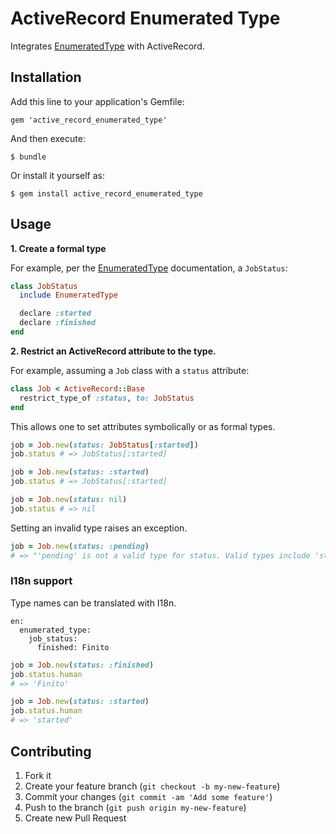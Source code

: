 # ActiveRecord Enumerated Type

Integrates [EnumeratedType](https://github.com/rafer/enumerated_type) with ActiveRecord.

## Installation

Add this line to your application's Gemfile:

    gem 'active_record_enumerated_type'

And then execute:

    $ bundle

Or install it yourself as:

    $ gem install active_record_enumerated_type

## Usage

__1. Create a formal type__

For example, per the [EnumeratedType](https://github.com/rafer/enumerated_type) documentation, a `JobStatus`:

```Ruby
class JobStatus
  include EnumeratedType

  declare :started
  declare :finished
end
```

__2. Restrict an ActiveRecord attribute to the type.__

For example, assuming a `Job` class with a `status` attribute:

```Ruby
class Job < ActiveRecord::Base
  restrict_type_of :status, to: JobStatus
end
```

This allows one to set attributes symbolically or as formal types.

```Ruby
job = Job.new(status: JobStatus[:started])
job.status # => JobStatus[:started]

job = Job.new(status: :started)
job.status # => JobStatus[:started]

job = Job.new(status: nil)
job.status # => nil
```

Setting an invalid type raises an exception.

```Ruby
job = Job.new(status: :pending)
# => "'pending' is not a valid type for status. Valid types include 'started' and 'finished'."
```

### I18n support
Type names can be translated with I18n.

```YML
en:
  enumerated_type:
    job_status:
      finished: Finito
```

```Ruby
job = Job.new(status: :finished)
job.status.human
# => 'Finito'

job = Job.new(status: :started)
job.status.human
# => 'started'
```

## Contributing

1. Fork it
2. Create your feature branch (`git checkout -b my-new-feature`)
3. Commit your changes (`git commit -am 'Add some feature'`)
4. Push to the branch (`git push origin my-new-feature`)
5. Create new Pull Request
